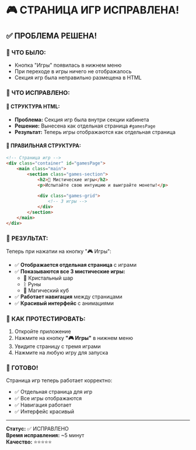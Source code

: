 # 🎮 СТРАНИЦА ИГР ИСПРАВЛЕНА!

## ✅ ПРОБЛЕМА РЕШЕНА!

### 🎯 **ЧТО БЫЛО:**
- Кнопка "Игры" появилась в нижнем меню
- При переходе в игры ничего не отображалось
- Секция игр была неправильно размещена в HTML

### 🎯 **ЧТО ИСПРАВЛЕНО:**

#### 🔧 **СТРУКТУРА HTML:**
- **Проблема:** Секция игр была внутри секции кабинета
- **Решение:** Вынесена как отдельная страница `#gamesPage`
- **Результат:** Теперь игры отображаются как отдельная страница

#### 📱 **ПРАВИЛЬНАЯ СТРУКТУРА:**
```html
<!-- Страница игр -->
<div class="container" id="gamesPage">
    <main class="main">
        <section class="games-section">
            <h2>🔮 Мистические игры</h2>
            <p>Испытайте свою интуицию и выиграйте монеты!</p>
            
            <div class="games-grid">
                <!-- 3 игры -->
            </div>
        </section>
    </main>
</div>
```

### 🚀 **РЕЗУЛЬТАТ:**

Теперь при нажатии на кнопку "🎮 Игры":
- ✅ **Отображается отдельная страница** с играми
- ✅ **Показываются все 3 мистические игры:**
  - 🔮 Кристальный шар
  - ᚱ Руны  
  - 🎲 Магический куб
- ✅ **Работает навигация** между страницами
- ✅ **Красивый интерфейс** с анимациями

### 📱 **КАК ПРОТЕСТИРОВАТЬ:**

1. Откройте приложение
2. Нажмите на кнопку **"🎮 Игры"** в нижнем меню
3. Увидите страницу с тремя играми
4. Нажмите на любую игру для запуска

### 🎉 **ГОТОВО!**

Страница игр теперь работает корректно:
- ✅ Отдельная страница для игр
- ✅ Все игры отображаются
- ✅ Навигация работает
- ✅ Интерфейс красивый

---

**Статус:** ✅ ИСПРАВЛЕНО  
**Время исправления:** ~5 минут  
**Качество:** ⭐⭐⭐⭐⭐
